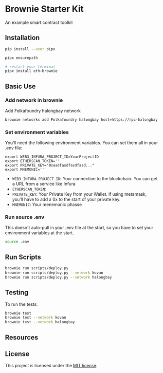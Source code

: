 # Brownie Starter Kit
An example smart contract toolkit


## Installation

```bash
pip install --user pipx

pipx ensurepath

# restart your terminal
pipx install eth-brownie
```

## Basic Use

### Add network in brownie
Add Folkafoundry halongbay network

```bash
brownie networks add Polkafoundry halongbay host=https://rpc-halongbay.polkafoundry.com chainid=11
```

### Set environment variables

You'll need the following environment variables. You can set them all in your .env file:

```
export WEB3_INFURA_PROJECT_ID=YourProjectID
export ETHERSCAN_TOKEN=''
export PRIVATE_KEY="0xasdfasdfasdfasd..."
export MNEMONIC=''
```

* `WEB3_INFURA_PROJECT_ID`: Your connection to the blockchain. You can get a URL from a service like Infura
* `ETHERSCAN_TOKEN`:
* `PRIVATE_KEY`: Your Private Key from your Wallet. If using metamask, you'll have to add a 0x to the start of your private key.
* `MNEMONIC`: Your menemonic phasse

### Run source .env

This doesn't auto-pull in your .env file at the start, so you have to set your environment variables at the start.

```bash 
source .env
```

## Run Scripts

```bash
brownie run scripts/deploy.py
brownie run scripts/deploy.py --network kovan
brownie run scripts/deploy.py --network halongbay
```

## Testing

To run the tests:

```bash
brownie test
brownie test --network kovan
brownie test --network halongbay
```

## Resources


## License

This project is licensed under the [MIT license](LICENSE).
